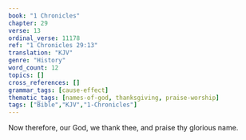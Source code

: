 ```yaml
---
book: "1 Chronicles"
chapter: 29
verse: 13
ordinal_verse: 11178
ref: "1 Chronicles 29:13"
translation: "KJV"
genre: "History"
word_count: 12
topics: []
cross_references: []
grammar_tags: [cause-effect]
thematic_tags: [names-of-god, thanksgiving, praise-worship]
tags: ["Bible","KJV","1-Chronicles"]
---
```

Now therefore, our God, we thank thee, and praise thy glorious name.
